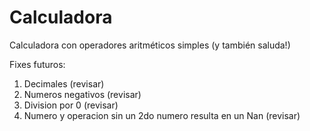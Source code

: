 # Calculadora
Calculadora con operadores aritméticos simples (y también saluda!)

Fixes futuros:
1. Decimales (revisar)
2. Numeros negativos (revisar)
3. Division por 0 (revisar)
4. Numero y operacion sin un 2do numero resulta en un Nan (revisar)
